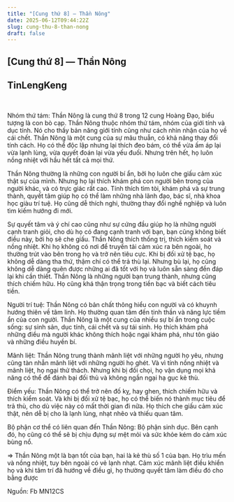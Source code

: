 ```yaml
---
title: "[Cung thứ 8] — Thần Nông"
date: 2025-06-12T09:44:22Z
slug: cung-thu-8-than-nong
draft: false
---
```


## [Cung thứ 8] — Thần Nông

## TinLengKeng

​


Nhóm thứ tám:
 Thần Nông là cung thứ 8 trong 12 cung Hoàng Đạo, biểu  tượng là con bò cạp. Thần Nông thuộc nhóm thứ tám, nhóm của giới tính và  dục tính. Nó cho thấy bản năng giới tính cũng như cách nhìn nhận của họ  về cái chết. Thần Nông là một cung của sự mâu thuẫn, có khả năng thay  đổi tính cách. Họ có thể độc lập nhưng lại thích đeo bám, có thể vừa ấm  áp lại vừa lạnh lùng, vừa quyết đoán lại vừa yếu đuối. Nhưng trên hết,  họ luôn nồng nhiệt với hầu hết tất cả mọi thứ.
 
 Thần Nông thường  là những con người bí ẩn, bởi họ luôn che giấu cảm xúc thật sự của  mình. Nhưng họ lại thích khám phá con người bên trong của người khác, và  có trực giác rất cao. Tính thích tìm tòi, khám phá và sự trung thành,  quyết tâm giúp họ có thể làm những nhà lãnh đạo, bác sĩ, nhà khoa học  giàu trí tuệ. Họ cũng dễ thích nghi, thường thay đổi nghề nghiệp và luôn  tìm kiếm hướng đi mới.
 
 Sự quyết tâm và ý chí cao cũng như sự  cứng đầu giúp họ là những người cạnh tranh giỏi, cho dù họ có đang cạnh  tranh với bạn, bạn cũng không biết điều này, bởi họ sẽ che giấu. Thần  Nông thích thống trị, thích kiểm soát và nồng nhiệt. Khi họ không có nơi  để truyền tải cảm xúc ra bên ngoài, họ thường trút vào bên trong họ và  trở nên tiêu cực. Khi bị đối xử tệ bạc, họ không dễ dàng tha thứ, thậm  chí có thể trả thù lại. Nhưng bù lại, họ cũng không dễ dàng quên được  những ai đã tốt với họ và luôn sẵn sàng đền đáp lại khi cần thiết. Thần  Nông là những người bạn trung thành, nhưng cũng thích chiếm hữu. Họ cũng  khá thận trọng trong tiền bạc và biết cách tiêu tiền.
 
 Người trí tuệ:
 Thần Nông có bản chất thông hiểu con người và có khuynh hướng thiên về  tâm linh. Họ thường quan tâm đến tinh thần và năng lực tiềm ẩn của con  người. Thần Nông là một cung của nhiều sự bí ẩn trong cuộc sống: sự sinh  sản, dục tính, cái chết và sự tái sinh. Họ thích khám phá những điều mà  người khác không thích hoặc ngại khám phá, như tôn giáo và những điều  huyền bí.
 
 Mãnh liệt:
 Thần Nông trung thành mãnh liệt với  những người họ yêu, nhưng cũng tàn nhẫn mãnh liệt với những người họ  ghét. Và vì tính nồng nhiệt và mãnh liệt, họ ngại thử thách. Nhưng khi  bị đối chọi, họ vận dụng mọi khả năng có thể để đánh bại đối thủ và  không ngần ngại hạ gục kẻ thù.
 
 Điểm yếu:
 Thần Nông có thể  trở nên đố kỵ, hay ghen, thích chiếm hữu và thích kiểm soát. Và khi bị  đối xử tệ bạc, họ có thể biến nó thành mục tiêu để trả thù, cho dù việc  này có mất thời gian đi nữa. Họ thích che giấu cảm xúc thật, nên dễ bị  cho là lạnh lùng, nhạt nhẽo và thiếu quan tâm.
 
 Bộ phận cơ thể có liên quan đến Thần Nông:
 Bộ phận sinh dục. Bên cạnh đó, họ cũng có thể sẽ bị chịu đựng sự mệt mỏi và sức khỏe kém do cảm xúc bùng nổ.
 
 => Thần Nông một là bạn tốt của bạn, hai là kẻ thù số 1 của bạn. Họ  trìu mến và nồng nhiệt, tuy bên ngoài có vẻ lạnh nhạt. Cảm xúc mãnh liệt  điều khiển họ và khi tâm trí đã hướng về điều gì, họ thường quyết tâm  làm điều đó cho bằng được






Nguồn: Fb MN12CS
